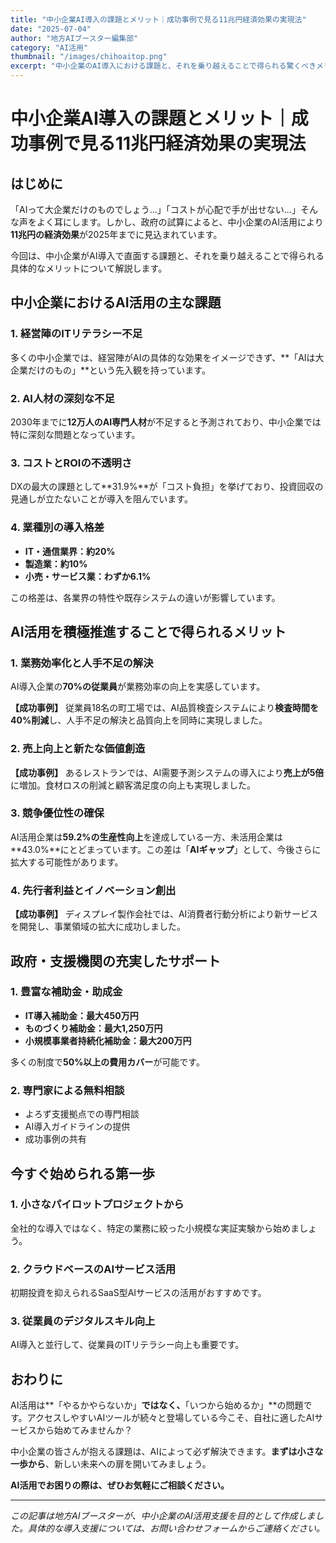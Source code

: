 ```yaml
---
title: "中小企業AI導入の課題とメリット｜成功事例で見る11兆円経済効果の実現法"
date: "2025-07-04"
author: "地方AIブースター編集部"
category: "AI活用"
thumbnail: "/images/chihoaitop.png"
excerpt: "中小企業のAI導入における課題と、それを乗り越えることで得られる驚くべきメリットを具体的な事例とともに解説します。"
---
```


# 中小企業AI導入の課題とメリット｜成功事例で見る11兆円経済効果の実現法

## はじめに

「AIって大企業だけのものでしょう...」「コストが心配で手が出せない...」そんな声をよく耳にします。しかし、政府の試算によると、中小企業のAI活用により**11兆円の経済効果**が2025年までに見込まれています。

今回は、中小企業がAI導入で直面する課題と、それを乗り越えることで得られる具体的なメリットについて解説します。

## 中小企業におけるAI活用の主な課題

### 1. **経営陣のITリテラシー不足**
多くの中小企業では、経営陣がAIの具体的な効果をイメージできず、**「AIは大企業だけのもの」**という先入観を持っています。

### 2. **AI人材の深刻な不足**
2030年までに**12万人のAI専門人材**が不足すると予測されており、中小企業では特に深刻な問題となっています。

### 3. **コストとROIの不透明さ**
DXの最大の課題として**31.9%**が「コスト負担」を挙げており、投資回収の見通しが立たないことが導入を阻んでいます。

### 4. **業種別の導入格差**
- **IT・通信業界：約20%**
- **製造業：約10%**
- **小売・サービス業：わずか6.1%**

この格差は、各業界の特性や既存システムの違いが影響しています。

## AI活用を積極推進することで得られるメリット

### 1. **業務効率化と人手不足の解決**
AI導入企業の**70%の従業員**が業務効率の向上を実感しています。

**【成功事例】**
従業員18名の町工場では、AI品質検査システムにより**検査時間を40%削減**し、人手不足の解決と品質向上を同時に実現しました。

### 2. **売上向上と新たな価値創造**
**【成功事例】**
あるレストランでは、AI需要予測システムの導入により**売上が5倍**に増加。食材ロスの削減と顧客満足度の向上も実現しました。

### 3. **競争優位性の確保**
AI活用企業は**59.2%の生産性向上**を達成している一方、未活用企業は**43.0%**にとどまっています。この差は「**AIギャップ**」として、今後さらに拡大する可能性があります。

### 4. **先行者利益とイノベーション創出**
**【成功事例】**
ディスプレイ製作会社では、AI消費者行動分析により新サービスを開発し、事業領域の拡大に成功しました。

## 政府・支援機関の充実したサポート

### 1. **豊富な補助金・助成金**
- **IT導入補助金：最大450万円**
- **ものづくり補助金：最大1,250万円**
- **小規模事業者持続化補助金：最大200万円**

多くの制度で**50%以上の費用カバー**が可能です。

### 2. **専門家による無料相談**
- よろず支援拠点での専門相談
- AI導入ガイドラインの提供
- 成功事例の共有

## 今すぐ始められる第一歩

### 1. **小さなパイロットプロジェクトから**
全社的な導入ではなく、特定の業務に絞った小規模な実証実験から始めましょう。

### 2. **クラウドベースのAIサービス活用**
初期投資を抑えられるSaaS型AIサービスの活用がおすすめです。

### 3. **従業員のデジタルスキル向上**
AI導入と並行して、従業員のITリテラシー向上も重要です。

## おわりに

AI活用は**「やるかやらないか」**ではなく、**「いつから始めるか」**の問題です。アクセスしやすいAIツールが続々と登場している今こそ、自社に適したAIサービスから始めてみませんか？

中小企業の皆さんが抱える課題は、AIによって必ず解決できます。**まずは小さな一歩から**、新しい未来への扉を開いてみましょう。

**AI活用でお困りの際は、ぜひお気軽にご相談ください。**

---

*この記事は地方AIブースターが、中小企業のAI活用支援を目的として作成しました。具体的な導入支援については、お問い合わせフォームからご連絡ください。*